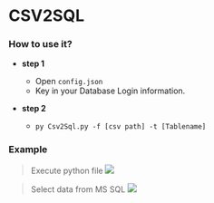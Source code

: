 # CSV2SQL

### How to use it?
* **step 1**
    * Open `config.json`
    * Key in your Database Login information.
    
* **step 2**
    * `py Csv2Sql.py -f [csv path] -t [Tablename]` 
    
    
### Example
> Execute python file
![](https://i.imgur.com/xwhUaEd.jpg)

> Select data from MS SQL
![](https://i.imgur.com/EmhXaOg.jpg)
